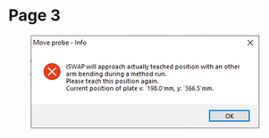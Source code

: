# Page 3

<figure><img src="../../.gitbook/assets/image (3) (1).png" alt=""><figcaption></figcaption></figure>
